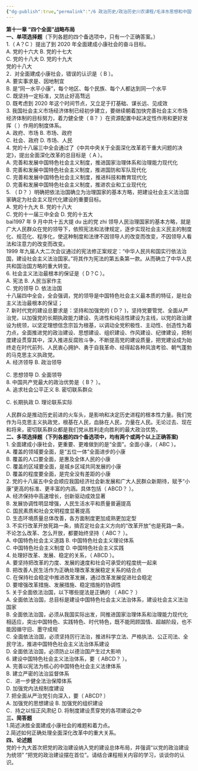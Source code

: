 ```yaml
---
{"dg-publish":true,"permalink":"/6 政治历史/政治历史川农课程/毛泽东思想和中国特色社会主义理论体系概论/第十一章复习题 四个全面战略布局/","title":"第十一章复习题 四个全面战略布局"}
---
```



**第十一章 “四个全面”战略布局**  
**一、单项选择题**（下列各题的四个备选项中，只有一个正确答案。）  
1.（ A？C ）提出了到 2020 年全面建成小康社会的奋斗目标。  
A. 党的十六大 B. 党的十七大  
C. 党的十八大 D. 党的十九大  
党的十八大  
2．对全面建成小康社会，错误的认识是（ B ）。  
A. 要实事求是、因地制宜  
B. 是“同一水平小康”，每个地区、每个民族、每个人都达到同一个水平  
C. 既坚持一定标准，又防止好高骛远  
D. 既考虑到 2020 年这个时间节点，又立足于打基础、谋长远、见成效  
3\. 我国社会主义市场经济体制已经初步建立，要继续朝着加快完善社会主义市场经济体制的目标努力，着力健全使（ B？ ）在资源配置中起决定性作用和更好发挥（ ）作用的制度体系。  
A. 政府、市场 B. 市场、政府  
C. 社会、政府 D. 市场、人民  
4\. 党的十八届三中全会通过了《中共中央关于全面深化改革若干重大问题的决定》，提出全面深化改革的总目标是（ A ）。  
A. 完善和发展中国特色社会主义制度，推进国家治理体系和治理能力现代化  
B. 完善和发展中国特色社会主义制度，推进国防和军队现代化  
C. 完善和发展中国特色社会主义制度，推进科技和教育现代化  
D. 完善和发展中国特色社会主义制度，推进农业和工业现代化  
5\. （ D？ ）明确把依法治国确立为治理国家的基本方略，把建设社会主义法治国家确定为社会主义现代化建设的重要目标。  
A. 党的十九大 B. 党的十八大  
C. 党的十一届三中全会 D. 党的十五大  
bai1997 年 9 月中共十五大提 du 出的党 zhi 领导人民治理国家的基本方略，就是广大人民群众在党的领导下，依照宪法和法律规定，逐步实现社会主义民主的制度化、规范化、程序化，使这种制度和法律不因领导人的改变而改变，不因领导人看法和注意力的改变而改变。  
1999 年九届人大二次会议通过的宪法修正案规定：“中华人民共和国实行依法治国，建设社会主义法治国家。”将其作为宪法的第五条第一款。从而确立了中华人民共和国治国方略的重大转变。  
6\. 社会主义法治最根本的保证是（ D？C ）。  
A. 宪法 B. 人民当家作主  
C. 党的领导 D. 依法治国  
十八届四中全会，全会强调，党的领导是中国特色社会主义最本质的特征，是社会主义法治最根本的保证；  
7\. 新时代党的建设总要求是：坚持和加强党的 ( D？ )，坚持党要管党、全面从严治党，以加强党的长期执政能力建设、先进性和纯洁性建设为主线，以党的政治建设为统领，以坚定理想信念宗旨为根基，以调动全党积极性、主动性、创造性为着力点，全面推进党的政治建设、思想建设、组织建设、作风建设、纪律建设，把制度建设贯穿其中，深入推进反腐败斗争，不断提高党的建设质量，把党建设成为始终走在时代前列、人民衷心拥护、勇于自我革命、经得起各种风浪考验、朝气蓬勃的马克思主义执政党。  
A. 经济领导 B. 政治领导

C. 思想领导 D. 全面领导  
8\. 中国共产党最大的政治优势是（ B？ ）。  
A. 追求社会公平正义 B. 密切联系群众

C. 长期执政 D. 理论联系实际

人民群众是推动历史前进的火车头，是影响和决定历史进程的根本性力量。我们党作为马克思主义执政党，根基在人民，血脉在人民，力量在人民。无论过去、现在和将来，密切联系群众都是我们党从胜利走向胜利的最大政治优势。  
**二、多项选择题（下列各题的四个备选项中，均有两个或两个以上正确答案)**  
1\. 全面建成小康社会，更重要、更难做到的是“全面”。全面小康，（ ABC ）。  
A. 覆盖的领域要全面，是“五位一体”全面进步的小康  
B. 覆盖的人口要全面，是惠及全体人民的小康  
C. 覆盖的区域要全面，是城乡区域共同发展的小康  
D. 覆盖的程度要全面，是完全没有差距的小康  
2\. 党的十八届五中全会顺应我国经济社会新发展和广大人民群众新期待，赋予“小康”更高的标准、更丰富的内涵。具体包括（ ABCD？ ）。  
A. 经济保持中高速增长，创新驱动成效显著  
B. 发展协调性明显增强，人民生活水平和质量普遍提高  
C. 国民素质和社会文明程度显著提高  
D. 生态环境质量总体改善，各方面制度更加成熟更加定型  
3\. 不实行改革开放死路一条，搞否定社会主义方向的“改革开放”也是死路一条，不论怎么改革、怎么开放，都要始终坚持（ ABC？ ）。  
A. 中国特色社会主义道路 B. 中国特色社会主义理论体系  
C. 中国特色社会主义制度 D. 中国特色社会主义实践  
4\. 处理好改革、发展、稳定的关系，（ ABCD ）。  
A. 要坚持把改革的力度、发展的速度和社会可承受的程度统一起来  
B. 把改善人民生活作为正确处理改革发展稳定关系的结合点  
C. 在保持社会稳定中推进改革发展，通过改革发展促进社会稳定  
D. 要增强改革措施、发展措施、稳定措施的协调性  
5\. 关于全面依法治国，以下哪些提法是正确的 （ ABC？ ）  
A. 全面依法治国，总目标是建设中国特色社会主义法治体系，建设社会主义法治国家  
B. 全面依法治国，必须从我国实际出发，同推进国家治理体系和治理能力现代化相适应，突出中国特色、实践特色、时代特色，既不能罔顾国情、超越阶段，也不能因循守旧、墨守成规  
C. 全面依法治国，必须坚持厉行法治，推进科学立法、严格执法、公正司法、全民守法，推进中国特色社会主义法治体系建设  
D. 全面依法治国，必须防止以德治国产生过大影响  
6\. 建设中国特色社会主义法治体系，要（ ABCD？ ）。  
A. 完善以宪法为核心的中国特色社会主义法律体系  
B. 建立严密的法治监督体系  
C．进一步健全法治保障体系  
D. 加强党内法规制度建设  
7\. 把全面从严治党引向深入，要（ ABCD? ）  
A. 加强党的思想建设 B. 加强党的组织建设  
C．持之以恒正风肃纪 D. 将制度建设贯穿党的各项建设之中  
**三、简答题**  
1.简述决胜全面建成小康社会的难题和着力点。  
2.简述如何正确处理全面深化改革中的重大关系。  
**四、论述题**  
党的十九大首次把党的政治建设纳入党的建设总体布局，并强调“以党的政治建设为统领” “把党的政治建设摆在首位”。请结合课程相关内容的学习，谈谈你的认识。